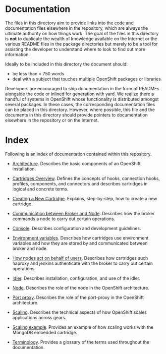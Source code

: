 Documentation
=============

The files in this directory aim to provide links into the code and documentation
files elsewhere in the repository, which are always the ultimate authority on
how things work.  The goal of the files in this directory is __not__ to
duplicate the wealth of knowledge available on the Internet or the various
README files in the package directories but merely to be a tool for assisting
the developer to understand where to look to find out more information.

Ideally to be included in this directory the document should:

* be less than < 750 words
* deal with a subject that touches multiple OpenShift packages or libraries

Developers are encouraged to ship documentation in the form of READMEs alongside
the code or inlined for generation with yard.  We realize there a handful of
systems in OpenShift whose functionality is distributed amongst several
packages.   In these cases, the corresponding documentation files can be placed
in this directory.  However, where possible, this file and the documents in this
directory should provide pointers to documentation elsewhere in the repository
or on the Internet.

Index
=====

Following is an index of documentation contained within this repository.

* [Architecture](../README.md).  Describes the basic components of an OpenShift
installation.

* [Cartridges Overview](../cartridges/README.md).  Defines the concepts of hooks,
connection hooks, profiles, components, and connectors and describes cartridges
in logical and concrete terms.

* [Creating a New Cartridge](../cartridges/creating-a-new-cartridge.md).
Explains, step-by-step, how to create a new cartridge.

* [Communication between Broker and Node](./communication-between-broker-and-node.md).
Describes how the broker commands a node to carry out certain operations.

* [Console](../console/README.md).  Describes configuration and development
guidelines.

* [Environment variables](./environment_variables.md).  Describes how cartridges
use environment variables and how they are stored by and communicated between
broker and node.

* [How nodes act on behalf of users](./how_nodes_act_on_behalf_of_users.md).
Describes how cartridges such haproxy and jenkins authenticate with the broker
to carry out certain operations.

* [Idler](../node-util/README-Idler.md).  Describes installation, configuration,
and use of the idler.

* [Node](../node/README.md).  Describes the role of the node in the
OpenShift architecture.

* [Port proxy](../port-proxy/README.md).  Describes the role of the
port-proxy in the OpenShift architecture.

* [Scaling](./scaling.md).  Describes the technical aspects of how OpenShift
scales applications across gears.

* [Scaling example](./scaling-example.md).  Provides an example of how
scaling works with the MongoDB embedded cartridge.

* [Terminology](./terminology.md).  Provides a glossary of the terms used
throughout the documentation.
